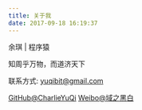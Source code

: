 ```yaml
---
title: 关于我
date: 2017-09-18 16:19:37
---
```

余琪 | 程序猿

知周乎万物，而道济天下

联系方式: [yuqibit@gmail.com](mailto:yuqibit@gmail.com)

[GitHub@CharlieYuQi](https://github.com/CharlieYuQi)
[Weibo@域之黑白](http://www.weibo.com/weixinbuyi)

